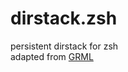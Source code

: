 # dirstack.zsh

persistent dirstack for zsh  
adapted from [GRML](https://github.com/grml/grml-etc-core/blob/master/etc/zsh/zshrc)  
